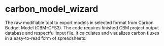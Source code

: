 # carbon_model_wizard
The raw modifiable tool to export models in selected format from Carbon Budget Model (CBM-CFS3).
The code requires finished CBM project output database and respectful input file.
It calculates and visualizes carbon fluxes in a easy-to-read form of spreadsheets.
